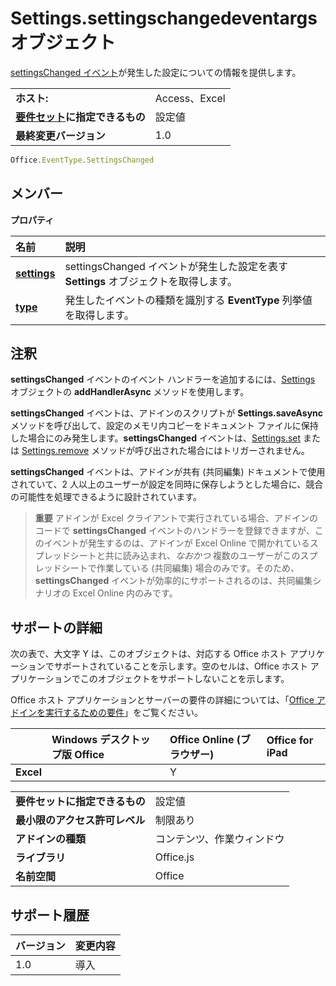 # <a name="settings.settingschangedeventargs-object"></a>Settings.settingschangedeventargs オブジェクト
[settingsChanged イベント](settings.settingschangedevent.md)が発生した設定についての情報を提供します。

|||
|:-----|:-----|
|**ホスト:**|Access、Excel |
|**[要件セット](../../docs/overview/specify-office-hosts-and-api-requirements.md)に指定できるもの**|設定値|
|**最終変更バージョン**|1.0|

```js
Office.EventType.SettingsChanged
```

## <a name="members"></a>メンバー

**プロパティ**

|**名前**|**説明**|
|:-----|:-----|
|**[settings](settings.settingschangedeventargs.setting.md)**|settingsChanged イベントが発生した設定を表す **Settings** オブジェクトを取得します。|
|**[type](settings.settingschangedeventargs.type.md)**|発生したイベントの種類を識別する **EventType** 列挙値を取得します。|

## <a name="remarks"></a>注釈

**settingsChanged** イベントのイベント ハンドラーを追加するには、[Settings](settings.addhandlerasync.md) オブジェクトの **addHandlerAsync** メソッドを使用します。

**settingsChanged** イベントは、アドインのスクリプトが **Settings.saveAsync** メソッドを呼び出して、設定のメモリ内コピーをドキュメント ファイルに保持した場合にのみ発生します。**settingsChanged** イベントは、[Settings.set](settings.set.md) または [Settings.remove](settings.remove.md) メソッドが呼び出された場合にはトリガーされません。

**settingsChanged** イベントは、アドインが共有 (共同編集) ドキュメントで使用されていて、2 人以上のユーザーが設定を同時に保存しようとした場合に、競合の可能性を処理できるように設計されています。


 >**重要**  アドインが Excel クライアントで実行されている場合、アドインのコードで **settingsChanged** イベントのハンドラーを登録できますが、このイベントが発生するのは、アドインが Excel Online で開かれているスプレッドシートと共に読み込まれ、_なおかつ_ 複数のユーザーがこのスプレッドシートで作業している (共同編集) 場合のみです。そのため、**settingsChanged** イベントが効率的にサポートされるのは、共同編集シナリオの Excel Online 内のみです。



## <a name="support-details"></a>サポートの詳細


次の表で、大文字 Y は、このオブジェクトは、対応する Office ホスト アプリケーションでサポートされていることを示します。空のセルは、Office ホスト アプリケーションでこのオブジェクトをサポートしないことを示します。

Office ホスト アプリケーションとサーバーの要件の詳細については、「[Office アドインを実行するための要件](../../docs/overview/requirements-for-running-office-add-ins.md)」をご覧ください。


||**Windows デスクトップ版 Office**|**Office Online (ブラウザー)**|**Office for iPad**|
|:-----|:-----|:-----|:-----|
|**Excel**||Y||


|||
|:-----|:-----|
|**要件セットに指定できるもの**|設定値|
|**最小限のアクセス許可レベル**|制限あり|
|**アドインの種類**|コンテンツ、作業ウィンドウ|
|**ライブラリ**|Office.js|
|**名前空間**|Office|

## <a name="support-history"></a>サポート履歴

|**バージョン**|**変更内容**|
|:-----|:-----|
|1.0|導入|
